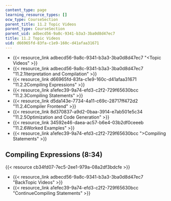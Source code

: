```yaml
---
content_type: page
learning_resource_types: []
ocw_type: CourseSection
parent_title: 11.2 Topic Videos
parent_type: CourseSection
parent_uid: adbecd56-9a8c-9341-b3a3-3ba0d8d47ec7
title: 11.2 Topic Videos
uid: d66965fd-83fa-c1e9-160c-d41afaa31671
---
```


*   {{< resource_link adbecd56-9a8c-9341-b3a3-3ba0d8d47ec7 "\<Topic Videos" >}}
*   {{< resource_link adbecd56-9a8c-9341-b3a3-3ba0d8d47ec7 "11.2.1Iterpretation and Compilation" >}}
*   {{< resource_link d66965fd-83fa-c1e9-160c-d41afaa31671 "11.2.2Compiling Expressions" >}}
*   {{< resource_link a1efec39-9a74-efd3-c2f2-729f65630bcc "11.2.3Compiling Statements" >}}
*   {{< resource_link d5da143e-7734-4a11-c69c-28717ff472d2 "11.2.4Compiler Frontend" >}}
*   {{< resource_link 8d370837-a9d2-0baa-3914-e7ab501e5c34 "11.2.5Optimization and Code Generation" >}}
*   {{< resource_link 34592e46-daea-ac57-b6e4-03b2df0ceeeb "11.2.6Worked Examples" >}}
*   {{< resource_link a1efec39-9a74-efd3-c2f2-729f65630bcc "\>Compiling Statements" >}}

Compiling Expressions (8:34)
----------------------------

{{< resource cb34fd07-7ec5-2ee1-979a-08a2df3bdcfe >}}

*   {{< resource_link adbecd56-9a8c-9341-b3a3-3ba0d8d47ec7 "BackTopic Videos" >}}
*   {{< resource_link a1efec39-9a74-efd3-c2f2-729f65630bcc "ContinueCompiling Statements" >}}